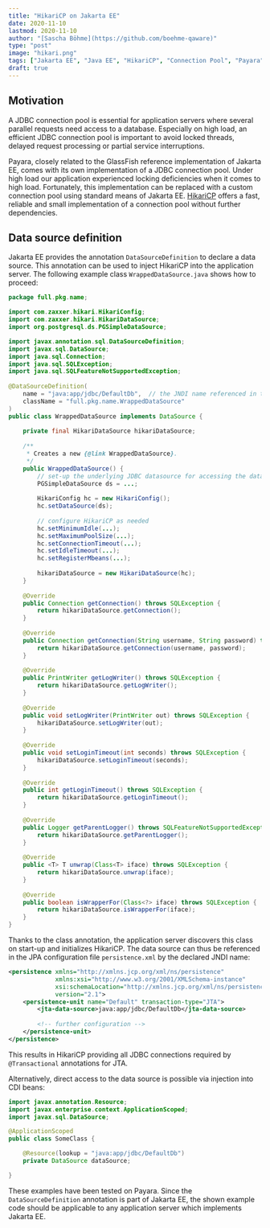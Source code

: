 ```yaml
---
title: "HikariCP on Jakarta EE"
date: 2020-11-10
lastmod: 2020-11-10
author: "[Sascha Böhme](https://github.com/boehme-qaware)"
type: "post"
image: "hikari.png"
tags: ["Jakarta EE", "Java EE", "HikariCP", "Connection Pool", "Payara"]
draft: true
---
```


## Motivation

A JDBC connection pool is essential for application servers where several parallel requests need access to a database. Especially on high load, an efficient JDBC connection pool is important to avoid locked threads, delayed request processing or partial service interruptions.

Payara, closely related to the GlassFish reference implementation of Jakarta EE, comes with its own implementation of a JDBC connection pool. Under high load our application experienced locking deficiencies when it comes to high load. Fortunately, this implementation can be replaced with a custom connection pool using standard means of Jakarta EE. [HikariCP](https://github.com/brettwooldridge/HikariCP) offers a fast, reliable and small implementation of a connection pool without further dependencies.

## Data source definition

Jakarta EE provides the annotation `DataSourceDefinition` to declare a data source. This annotation can be used to inject HikariCP into the application server. The following example class `WrappedDataSource.java` shows how to proceed:

```java
package full.pkg.name;

import com.zaxxer.hikari.HikariConfig;
import com.zaxxer.hikari.HikariDataSource;
import org.postgresql.ds.PGSimpleDataSource;

import javax.annotation.sql.DataSourceDefinition;
import javax.sql.DataSource;
import java.sql.Connection;
import java.sql.SQLException;
import java.sql.SQLFeatureNotSupportedException;
 
@DataSourceDefinition(
    name = "java:app/jdbc/DefaultDb",  // the JNDI name referenced in the persistence.xml
    className = "full.pkg.name.WrappedDataSource"
)
public class WrappedDataSource implements DataSource {
 
    private final HikariDataSource hikariDataSource;
 
    /**
     * Creates a new {@link WrappedDataSource}.
     */
    public WrappedDataSource() {
        // set-up the underlying JDBC datasource for accessing the database (PostgreSQL, Oracle)
        PGSimpleDataSource ds = ...;
 
        HikariConfig hc = new HikariConfig();
        hc.setDataSource(ds);
    
        // configure HikariCP as needed
        hc.setMinimumIdle(...);  
        hc.setMaximumPoolSize(...);
        hc.setConnectionTimeout(...);
        hc.setIdleTimeout(...);
        hc.setRegisterMbeans(...);
 
        hikariDataSource = new HikariDataSource(hc);
    }
 
    @Override
    public Connection getConnection() throws SQLException {
        return hikariDataSource.getConnection();
    }
 
    @Override
    public Connection getConnection(String username, String password) throws SQLException {
        return hikariDataSource.getConnection(username, password);
    }
 
    @Override
    public PrintWriter getLogWriter() throws SQLException {
        return hikariDataSource.getLogWriter();
    }
 
    @Override
    public void setLogWriter(PrintWriter out) throws SQLException {
        hikariDataSource.setLogWriter(out);
    }
 
    @Override
    public void setLoginTimeout(int seconds) throws SQLException {
        hikariDataSource.setLoginTimeout(seconds);
    }
 
    @Override
    public int getLoginTimeout() throws SQLException {
        return hikariDataSource.getLoginTimeout();
    }
 
    @Override
    public Logger getParentLogger() throws SQLFeatureNotSupportedException {
        return hikariDataSource.getParentLogger();
    }
 
    @Override
    public <T> T unwrap(Class<T> iface) throws SQLException {
        return hikariDataSource.unwrap(iface);
    }
 
    @Override
    public boolean isWrapperFor(Class<?> iface) throws SQLException {
        return hikariDataSource.isWrapperFor(iface);
    }
}
```

Thanks to the class annotation, the application server discovers this class on start-up and initializes HikariCP. The data source can thus be referenced in the JPA configuration file `persistence.xml` by the declared JNDI name:

```xml
<persistence xmlns="http://xmlns.jcp.org/xml/ns/persistence"
             xmlns:xsi="http://www.w3.org/2001/XMLSchema-instance"
             xsi:schemaLocation="http://xmlns.jcp.org/xml/ns/persistence http://xmlns.jcp.org/xml/ns/persistence/persistence_2_1.xsd"
             version="2.1">
    <persistence-unit name="Default" transaction-type="JTA">
        <jta-data-source>java:app/jdbc/DefaultDb</jta-data-source>
 
        <!-- further configuration -->
    </persistence-unit>
</persistence>
```

This results in HikariCP providing all JDBC connections required by `@Transactional` annotations for JTA.

Alternatively, direct access to the data source is possible via injection into CDI beans:

```java
import javax.annotation.Resource;
import javax.enterprise.context.ApplicationScoped;
import javax.sql.DataSource;

@ApplicationScoped
public class SomeClass {

    @Resource(lookup = "java:app/jdbc/DefaultDb")
    private DataSource dataSource;

}
```

These examples have been tested on Payara. Since the `DataSourceDefinition` annotation is part of Jakarta EE, the shown example code should be applicable to any application server which implements Jakarta EE.

